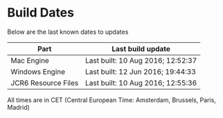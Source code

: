 # Build Dates

Below are the last known dates to updates

Part | Last build update
-----|-----
Mac Engine | Last built: 10 Aug 2016; 12:52:37
Windows Engine | Last built: 12 Jun 2016; 19:44:33
JCR6 Resource Files | Last built: 10 Aug 2016; 12:55:36
All times are in CET (Central European Time: Amsterdam, Brussels, Paris, Madrid)



